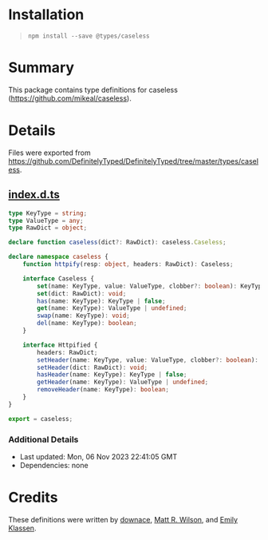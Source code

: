 # Installation
> `npm install --save @types/caseless`

# Summary
This package contains type definitions for caseless (https://github.com/mikeal/caseless).

# Details
Files were exported from https://github.com/DefinitelyTyped/DefinitelyTyped/tree/master/types/caseless.
## [index.d.ts](https://github.com/DefinitelyTyped/DefinitelyTyped/tree/master/types/caseless/index.d.ts)
````ts
type KeyType = string;
type ValueType = any;
type RawDict = object;

declare function caseless(dict?: RawDict): caseless.Caseless;

declare namespace caseless {
    function httpify(resp: object, headers: RawDict): Caseless;

    interface Caseless {
        set(name: KeyType, value: ValueType, clobber?: boolean): KeyType | false;
        set(dict: RawDict): void;
        has(name: KeyType): KeyType | false;
        get(name: KeyType): ValueType | undefined;
        swap(name: KeyType): void;
        del(name: KeyType): boolean;
    }

    interface Httpified {
        headers: RawDict;
        setHeader(name: KeyType, value: ValueType, clobber?: boolean): KeyType | false;
        setHeader(dict: RawDict): void;
        hasHeader(name: KeyType): KeyType | false;
        getHeader(name: KeyType): ValueType | undefined;
        removeHeader(name: KeyType): boolean;
    }
}

export = caseless;

````

### Additional Details
 * Last updated: Mon, 06 Nov 2023 22:41:05 GMT
 * Dependencies: none

# Credits
These definitions were written by [downace](https://github.com/downace), [Matt R. Wilson](https://github.com/mastermatt), and [Emily Klassen](https://github.com/forivall).
